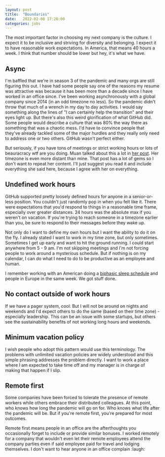 ```yaml
---
layout: post
title:  "Boundaries"
date:   2022-02-08 17:28:00
categories: jobs
---
```


The most important factor in choosing my next company is the culture. I expect it to be inclusive and striving for diversity and belonging. I expect it to have reasonable work expectations. In America, that means 40 hours a week. I think that number should be lower but hey, it's what we have.

## Async

I'm baffled that we're in season 3 of the pandemic and many orgs are still figuring this out. I have had some people say one of the reasons my resume was attractive was because it has been more than a decade since I have worked in an office since. I've been working asynchronously with a global company since 2014 (in an odd timezone no less). So the pandemic didn't throw that much of a wrench in my day to day activities. I would say something along the lines of "I can certainly help the transition" and their eyes light up. But there's also this weird glorification of what GitHub did. Some people would describe a culture that was 80% the way there as something that was a chaotic mess. I'd have to convince people that they've already tackled some of the major hurdles and they really only need to address one or two others. GitHub wasn't perfect either. 

But seriously, if you have tons of meetings or strict working hours or lots of beauracracy wtf are you doing. Muan talked about this a lot in [her post](https://muan.co/2021/12/15/notes-on-looking-for-a-job/). Her timezone is even more distant than mine. That post has a lot of gems so I don't want to repeat her content. I'll just suggest you read it and include everything she said here, because I agree with her on everything.

## Undefined work hours

GitHub supported pretty loosely defined hours for anyone in a senior-or-less position. You couldn't just randomly pop in when you felt like it. There were expectations that you'd respond to things in a reasonable time frame, especially over greater distances. 24 hours was the absolute max if you weren't on vacation. If you're trying to reach someone in a timezone earlier than you, be sure to respond to their messages before they wake up. 

Not only do I want to define my own hours but I want the ability to do it on the fly. I already stated I want to work in my time zone, but only sometimes. Sometimes I get up early and want to hit the ground running. I could start anywhere from 5 - 9 am. I'm not skipping meetings and I'm not forcing people to work around a mysterious schedule. But if nothing is on my calendar, I can do what I need to do to be productive as an employee and human. 

I remember working with an American doing a [biphasic sleep schedule](https://en.wikipedia.org/wiki/Biphasic_and_polyphasic_sleep) and people in Europe in the same week. We got stuff done.

## No contact outside of work hours

If we have a pager system, cool. But I will not be around on nights and weekends and I'd expect others to do the same (based on their time zone) - especially leadership. This can be an issue with some startups, but others see the sustainability benefits of not working long hours and weekends. 

## Minimum vacation policy

I wish people who adopt this pattern would use this terminology. The problems with unlimited vacation policies are widely understood and this simple phrasing addresses the problem directly. I want to work a place where I am expected to take time off and my manager is in charge of making that happen if I slip.

## Remote first

Some companies have been forced to tolerate the presence of remote workers while others embrace their distributed colleagues. At this point, who knows how long the pandemic will go on for. Who knows what life after the pandemic will be. But if you're remote first, you're prepared for most outcomes.

Remote first means people in an office are the afterthoughts you occasionally forget to include or provide similar bonuses. I worked remotely for a company that wouldn't even let their remote employees attend the company parties even if said employee paid for travel and lodging themselves. I don't want to hear anyone in an office complain :laugh:
